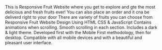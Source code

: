 This is Responsive Fruit Website where you get to explore and gte the most delicious and fresh fruits ever!
You can also place an order and it cna be deliverd right to your door
There are variety of fruits you can choose from
Responsive Fruit Website Design Using HTML CSS & JavaScript
Contains animations when scrolling.
Smooth scrolling in each section.
Includes a dark & light theme.
Developed first with the Mobile First methodology, then for desktop.
Compatible with all mobile devices and with a beautiful and pleasant user interface.
